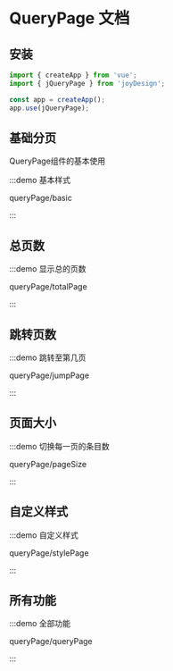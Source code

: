 # QueryPage 文档

## 安装
```javascript
import { createApp } from 'vue';
import { jQueryPage } from 'joyDesign';

const app = createApp();
app.use(jQueryPage);
```

## 基础分页
QueryPage组件的基本使用



:::demo 基本样式

queryPage/basic

:::
## 总页数
:::demo 显示总的页数

queryPage/totalPage

:::
## 跳转页数
:::demo 跳转至第几页

queryPage/jumpPage

:::
## 页面大小
:::demo 切换每一页的条目数

queryPage/pageSize

:::
## 自定义样式
:::demo 自定义样式

queryPage/stylePage

:::
## 所有功能
:::demo 全部功能

queryPage/queryPage

:::